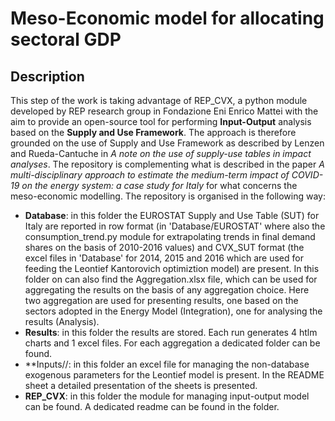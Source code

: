 # Meso-Economic model for allocating sectoral GDP

## Description
This step of the work is taking advantage of REP_CVX, a python module developed by REP research group in Fondazione Eni Enrico Mattei with the aim to provide an open-source tool for performing **Input-Output** analysis based on the **Supply and Use Framework**. The approach is therefore grounded on the use of Supply and Use Framework as described by Lenzen and Rueda-Cantuche in _A note on the use of supply-use tables in impact analyses_.
The repository is complementing what is described in the paper _A multi-disciplinary approach to estimate the medium-term impact of COVID-19 on the energy system: a case study for Italy_ for what concerns the meso-economic modelling. The repository is organised in the following way:
* **Database**: in this folder the EUROSTAT Supply and Use Table (SUT) for Italy are reported in row format (in 'Database/EUROSTAT' where also the consumption_trend.py module for extrapolating trends in final demand shares on the basis of 2010-2016 values) and CVX_SUT format (the excel files in 'Database' for 2014, 2015 and 2016 which are used for feeding the Leontief Kantorovich optimiztion model) are present. In this folder on can also find the Aggregation.xlsx file, which can be used for aggregating the results on the basis of any aggregation choice. Here two aggregation are used for presenting results, one based on the sectors adopted in the Energy Model (Integration), one for analysing the results (Analysis).
* **Results**: in this folder the results are stored. Each run generates 4 htlm charts and 1 excel files. For each aggregation a dedicated folder can be found.
* **Inputs//: in this folder an excel file for managing the non-database exogenous parameters for the Leontief model is present. In the README sheet a detailed presentation of the sheets is presented.
* **REP_CVX**: in this folder the module for managing input-output model can be found. A dedicated readme can be found in the folder.

